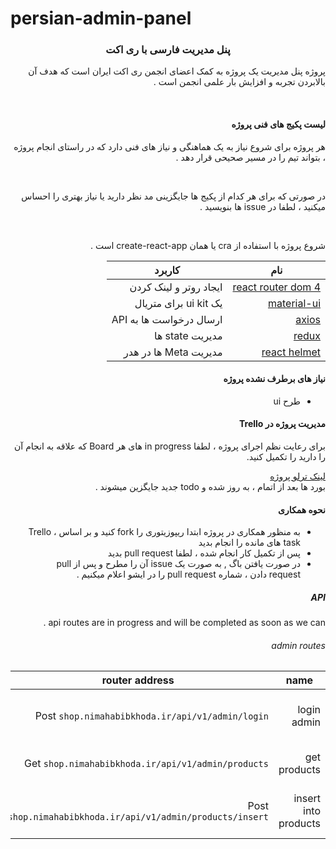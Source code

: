 # persian-admin-panel
<h3 align="center" >
پنل مدیریت فارسی با ری اکت
</h3>

<div align="right" dir="rtl">

  پروژه پنل مدیریت یک پروژه به کمک اعضای انجمن ری اکت ایران است که هدف آن بالابردن تجربه و افزایش بار علمی انجمن است . 

  <br/>

  #### لیست پکیج های فنی پروژه

  هر پروژه برای شروع نیاز به یک هماهنگی و نیاز های فنی دارد که در راستای انجام پروژه ، بتواند تیم را در مسیر صحیحی قرار دهد . 

  <br/>

  در صورتی که برای هر کدام از پکیج ها جایگزینی مد نظر دارید یا نیاز بهتری را احساس میکنید ، لطفا در issue ‌ها بنویسید . 

  <br/>

  شروع پروژه با استفاده از cra یا همان create-react-app  است . 

  |نام | کاربرد |
  |-------|-----|
  | [ react router dom 4 ](https://www.npmjs.com/package/react-router-dom)| ایجاد روتر و لینک کردن |
  | [ material-ui ](https://material-ui.com/getting-started/installation/) | یک ui kit  برای متریال |
  | [ axios ](https://www.npmjs.com/package/axios) | ارسال درخواست ها به API |
  | [ redux ](https://redux.js.org/introduction/installation) | مدیریت state  ها |
  | [ react helmet ](https://www.npmjs.com/package/react-helmet) | مدیریت Meta  ها در هدر |

   #### نیاز های برطرف نشده پروژه

   - طرح ui 

   #### مدیریت پروژه در Trello

   برای رعایت نظم اجرای پروژه ، لطفا in progress  های هر Board  که علاقه به انجام آن را دارید را تکمیل کنید.

   [ لینک ترلو پروژه ](https://trello.com/reactpanelproject)
   <br/>
    بورد ها بعد از اتمام ، به روز شده و todo جدید جایگزین میشوند .


   #### نحوه همکاری 

   - به منظور همکاری در پروژه ابتدا ریپوزیتوری را fork  کنید و بر اساس Trello ، task  های مانده را انجام بدید 
   - پس از تکمیل کار انجام شده ، لطفا pull request  بدید
   - در صورت یافتن باگ  , به صورت یک issue  آن را مطرح و پس از pull request  دادن ، شماره pull request  را در ایشو اعلام میکنیم . 


##### API
api routes are in progress and will be completed as soon as we can . 

###### admin routes
| name  | router address | params | description |
| ------------- | ------------- | ------------- | ------------- |
| login admin | Post `shop.nimahabibkhoda.ir/api/v1/admin/login` |  email,password | email is : admin@admin.com , password : admin123456 |
| get products | Get `shop.nimahabibkhoda.ir/api/v1/admin/products` |  authorization : Bearer < TOKEN HERE > | it will show last 10 new created products |
| insert into products | Post  `shop.nimahabibkhoda.ir/api/v1/admin/products/insert` | permalink,title,price,description,published,tags(tag1,tag2,tag3),optJson ({"رنگ":{"optName":"رنگ","optLabel":"رنگ","optType":"radio","optOptions":["قرمز","آبی"]}}),stock | insert new product into database |

</div>
